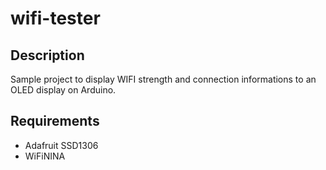 # wifi-tester

## Description
Sample project to display WIFI strength and connection informations to an OLED display on Arduino.

## Requirements
- Adafruit SSD1306
- WiFiNINA
